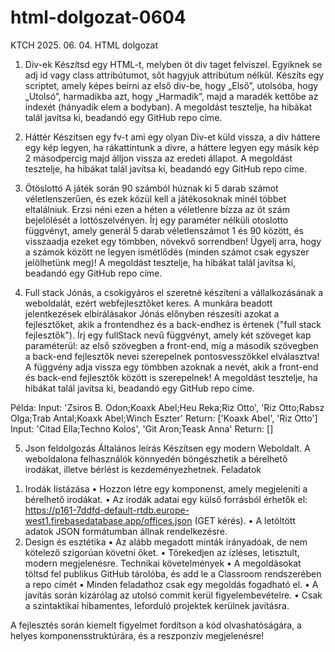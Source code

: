 # html-dolgozat-0604
KTCH 2025. 06. 04. HTML dolgozat
1) Div-ek
Készítsd egy HTML-t, melyben öt div taget felviszel. Egyiknek se adj id vagy class attribútumot, sőt hagyjuk
attribútum nélkül. Készíts egy scriptet, amely képes beírni az első div-be, hogy „Első”, utolsóba, hogy „Utolsó”,
harmadikba azt, hogy „Harmadik”, majd a maradék kettőbe az indexét (hányadik elem a bodyban). A
megoldást tesztelje, ha hibákat talál javítsa ki, beadandó egy GitHub repo címe.
2) Háttér
Készítsen egy fv-t ami egy olyan Div-et küld vissza, a div háttere egy kép legyen, ha rákattintunk a divre, a
háttere legyen egy másik kép 2 másodpercig majd álljon vissza az eredeti állapot. A megoldást tesztelje, ha
hibákat talál javítsa ki, beadandó egy GitHub repo címe.
3) Ötöslottó
A játék során 90 számból húznak ki 5 darab számot véletlenszerűen, és ezek közül kell a játékosoknak minél
többet eltalálniuk. Erzsi néni ezen a héten a véletlenre bízza az öt szám bejelölését a lottószelvényen. Írj egy
paraméter nélküli otoslotto függvényt, amely generál 5 darab véletlenszámot 1 és 90 között, és visszaadja
ezeket egy tömbben, növekvő sorrendben! Ügyelj arra, hogy a számok között ne legyen ismétlődés (minden
számot csak egyszer jelölhetünk meg)! A megoldást tesztelje, ha hibákat talál javítsa ki, beadandó egy GitHub
repo címe.

4) Full stack
Jónás, a csokigyáros el szeretné készíteni a vállalkozásának a weboldalát, ezért webfejlesztőket keres. A
munkára beadott jelentkezések elbírálásakor Jónás előnyben részesíti azokat a fejlesztőket, akik a frontendhez
és a back-endhez is értenek ("full stack fejlesztők").
Írj egy fullStack nevű függvényt, amely két szöveget kap paraméterül: az első szövegben a front-end, míg a
második szövegben a back-end fejlesztők nevei szerepelnek pontosvesszőkkel elválasztva! A függvény adja
vissza egy tömbben azoknak a nevét, akik a front-end és back-end fejlesztők között is szerepelnek! A
megoldást tesztelje, ha hibákat talál javítsa ki, beadandó egy GitHub repo címe.

Példa:
Input: 'Zsiros B. Odon;Koaxk Abel;Heu Reka;Riz Otto', 'Riz Otto;Rabsz
Olga;Trab Antal;Koaxk Abel;Winch Eszter'
Return: ['Koaxk Abel', 'Riz Otto']
Input: 'Citad Ella;Techno Kolos', 'Git Aron;Teask Anna'
Return: []

5) Json feldolgozás
Általános leírás
Készítsen egy modern Weboldalt. A weboldalona felhasználók könnyedén böngészhetik a bérelhető irodákat,
illetve bérlést is kezdeményezhetnek.
Feladatok
1. Irodák listázása
• Hozzon létre egy komponenst, amely megjeleníti a bérelhető irodákat.
• Az irodák adatai egy külső forrásból érhetők el:
https://p161-7ddfd-default-rtdb.europe-west1.firebasedatabase.app/offices.json (GET kérés).
• A letöltött adatok JSON formátumban állnak rendelkezésre.
2. Design és esztétika
• Az alább megadott minták irányadóak, de nem kötelező szigorúan követni őket.
• Törekedjen az ízléses, letisztult, modern megjelenésre.
Technikai követelmények
• A megoldásokat töltsd fel publikus GitHub tárolóba, és add le a Classroom rendszerében a repo címét
• Minden feladathoz csak egy megoldás fogadható el.
• A javítás során kizárólag az utolsó commit kerül figyelembevételre.
• Csak a szintaktikai hibamentes, leforduló projektek kerülnek javításra.

A fejlesztés során kiemelt figyelmet fordítson a kód olvashatóságára, a helyes komponensstruktúrára, és a
reszponzív megjelenésre!
